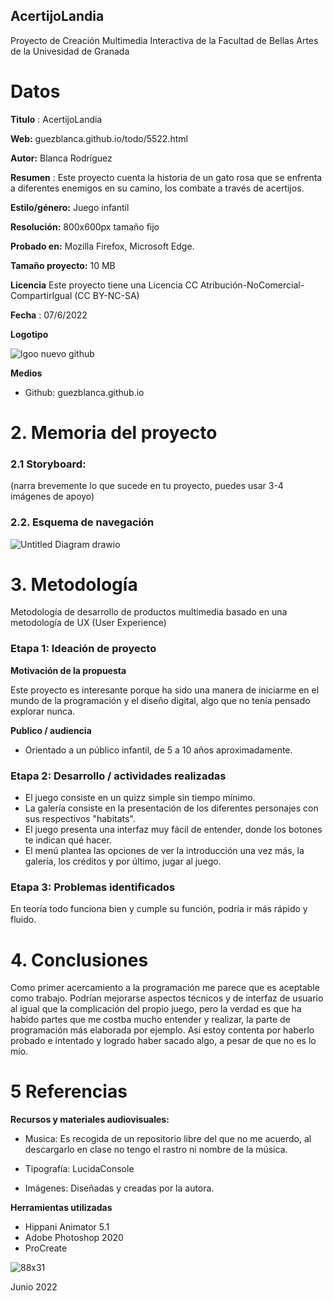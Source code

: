 ## AcertijoLandia

Proyecto de Creación Multimedia Interactiva de la  Facultad de Bellas Artes de la Univesidad de Granada



#  Datos 



**Titulo** : AcertijoLandia

**Web:**    guezblanca.github.io/todo/5522.html 

**Autor:**  Blanca Rodríguez

**Resumen** : Este proyecto cuenta la historia de un gato rosa que se enfrenta a diferentes enemigos en su camino, los combate a través de acertijos.

**Estilo/género:**  Juego infantil

**Resolución:** 800x600px tamaño fijo

**Probado en:**  Mozilla Firefox, Microsoft Edge.

**Tamaño proyecto:** 10 MB

**Licencia** Este proyecto tiene una Licencia CC Atribución-NoComercial-CompartirIgual (CC BY-NC-SA)

**Fecha** : 07/6/2022

**Logotipo**

![lgoo nuevo github](https://user-images.githubusercontent.com/106732603/172433256-f44957de-5705-4ffe-9a29-63992be28b0f.png)


**Medios**

- Github: guezblanca.github.io 


# 2. Memoria del proyecto 

### 2.1 Storyboard: 



(narra brevemente lo que sucede en tu proyecto, puedes usar 3-4 imágenes de apoyo)



### 2.2. Esquema de navegación 




![Untitled Diagram drawio](https://user-images.githubusercontent.com/106732603/172446359-e78196f5-ad46-4dfb-8c72-c8bfeceb5a99.png)





# 3. Metodología

Metodología de desarrollo de productos multimedia basado en una metodología de UX (User Experience)



### Etapa 1: Ideación de proyecto



**Motivación de la propuesta** 

Este  proyecto es interesante porque ha sido una manera de iniciarme en el mundo de la programación y el diseño digital, algo que no tenía pensado explorar nunca.



**Publico / audiencia**

- Orientado a un público infantil, de 5 a 10 años aproximadamente.





### Etapa 2: Desarrollo / actividades realizadas



- El juego consiste en un quizz simple sin tiempo mínimo.
- La galería consiste en la presentación de los diferentes personajes con sus respectivos "habitats".
- El juego presenta una interfaz muy fácil de entender, donde los botones te indican qué hacer.
- El menú plantea las opciones de ver la introducción una vez más, la galería, los créditos y por último, jugar al juego.




### Etapa 3: Problemas identificados

En teoría todo funciona bien y cumple su función, podría ir más rápido y fluido.


# 4. Conclusiones 


Como primer acercamiento a la programación me parece que es aceptable como trabajo. Podrían mejorarse aspectos técnicos y de interfaz de usuario al igual que la complicación del propio juego, pero la verdad es que ha habido partes que me costba mucho entender y realizar, la parte de programación más elaborada por ejemplo. Así estoy contenta por haberlo probado e intentado y logrado haber sacado algo, a pesar de que no es lo mío.





# 5 Referencias 


**Recursos y materiales audiovisuales:**

* Musica: Es recogida de un repositorio libre del que no me acuerdo, al descargarlo en clase no tengo el rastro ni nombre de la música.

* Tipografía: LucidaConsole

* Imágenes: Diseñadas y creadas por la autora.

**Herramientas utilizadas**

- Hippani Animator 5.1
- Adobe Photoshop 2020
- ProCreate

![88x31](https://user-images.githubusercontent.com/106732603/172443802-ee96273e-ea48-468f-b992-15ec1b523ee7.png)


Junio 2022
